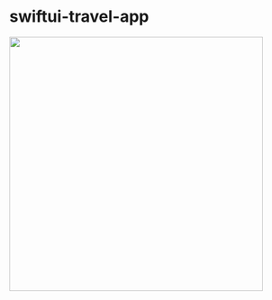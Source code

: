 # swiftui-travel-app


<img height="450px" src="https://user-images.githubusercontent.com/47876409/102258243-7caf4f80-3eec-11eb-853b-ba8117163070.png">
